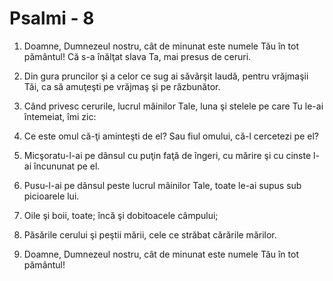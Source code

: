 # Psalmi - 8

1. Doamne, Dumnezeul nostru, cât de minunat este numele Tău în tot pământul! Că s-a înălţat slava Ta, mai presus de ceruri. 

2. Din gura pruncilor şi a celor ce sug ai săvârşit laudă, pentru vrăjmaşii Tăi, ca să amuţeşti pe vrăjmaş şi pe răzbunător. 

3. Când privesc cerurile, lucrul mâinilor Tale, luna şi stelele pe care Tu le-ai întemeiat, îmi zic: 

4. Ce este omul că-ţi aminteşti de el? Sau fiul omului, că-l cercetezi pe el? 

5. Micşoratu-l-ai pe dânsul cu puţin faţă de îngeri, cu mărire şi cu cinste l-ai încununat pe el. 

6. Pusu-l-ai pe dânsul peste lucrul mâinilor Tale, toate le-ai supus sub picioarele lui. 

7. Oile şi boii, toate; încă şi dobitoacele câmpului; 

8. Păsările cerului şi peştii mării, cele ce străbat cărările mărilor. 

9. Doamne, Dumnezeul nostru, cât de minunat este numele Tău în tot pământul! 

